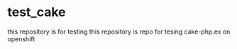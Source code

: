 # test_cake
this repository is for testing
this repository is repo for tesing cake-php.ex on openshift
